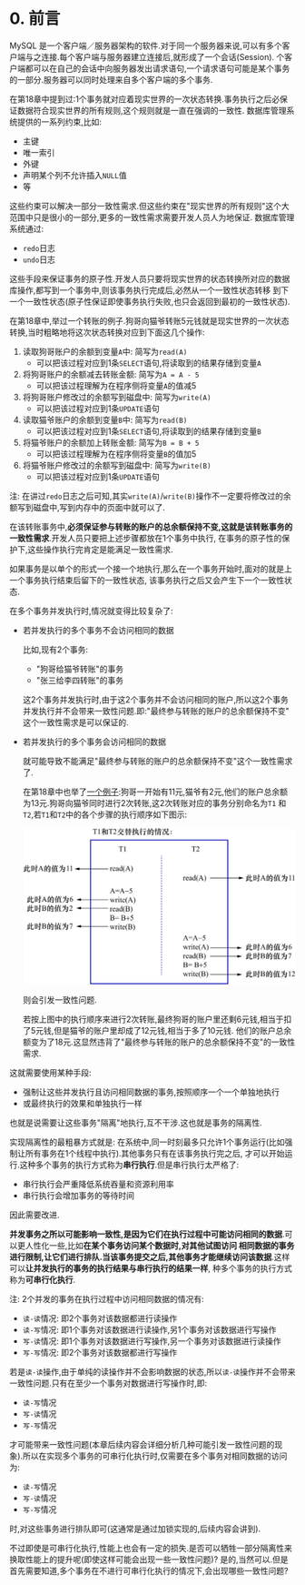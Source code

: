 # 0. 前言

MySQL 是一个客户端／服务器架构的软件.对于同一个服务器来说,可以有多个客户端与之连接.每个客户端与服务器建立连接后,就形成了一个会话(Session).
个客户端都可以在自己的会话中向服务器发出请求语句,一个请求语句可能是某个事务的一部分.服务器可以同时处理来自多个客户端的多个事务.

在第18章中提到过:1个事务就对应着现实世界的一次状态转换.事务执行之后必保证数据符合现实世界的所有规则,这个规则就是一直在强调的一致性.
数据库管理系统提供的一系列约束,比如:

- 主键
- 唯一索引
- 外键
- 声明某个列不允许插入`NULL`值
- 等

这些约束可以解决一部分一致性需求.但这些约束在"现实世界的所有规则"这个大范围中只是很小的一部分,更多的一致性需求需要开发人员人为地保证.
数据库管理系统通过:

- `redo`日志
- `undo`日志

这些手段来保证事务的原子性.开发人员只要将现实世界的状态转换所对应的数据库操作,都写到一个事务中,则该事务执行完成后,必然从一个一致性状态转移
到下一个一致性状态(原子性保证即使事务执行失败,也只会返回到最初的一致性状态).

在第18章中,举过一个转账的例子.狗哥向猫爷转账5元钱就是现实世界的一次状态转换,当时粗略地将这次状态转换对应到下面这几个操作:

1. 读取狗哥账户的余额到变量`A`中: 简写为`read(A)`
    - 可以把该过程对应到1条`SELECT`语句,将读取到的结果存储到变量`A`
2. 将狗哥账户的余额减去转账金额: 简写为`A = A - 5`
    - 可以把该过程理解为在程序侧将变量`A`的值减5
3. 将狗哥账户修改过的余额写到磁盘中: 简写为`write(A)`
    - 可以把该过程对应到1条`UPDATE`语句
4. 读取猫爷账户的余额到变量`B`中: 简写为`read(B)`
    - 可以把该过程对应到1条`SELECT`语句,将读取到的结果存储到变量`B`
5. 将猫爷账户的余额加上转账金额: 简写为`B = B + 5`
    - 可以把该过程理解为在程序侧将变量`B`的值加5
6. 将猫爷账户修改过的余额写到磁盘中: 简写为`write(B)`
    - 可以把该过程对应到1条`UPDATE`语句

注: 在讲过`redo`日志之后可知,其实`write(A)`/`write(B)`操作不一定要将修改过的余额写到磁盘中,写到内存中的页面中就可以了.

在该转账事务中,**必须保证参与转账的账户的总余额保持不变,这就是该转账事务的一致性需求**.开发人员只要把上述步骤都放在1个事务中执行,
在事务的原子性的保护下,这些操作执行完肯定是能满足一致性需求.

如果事务是以单个的形式一个接一个地执行,那么在一个事务开始时,面对的就是上一个事务执行结束后留下的一致性状态,
该事务执行之后又会产生下一个一致性状态.

在多个事务并发执行时,情况就变得比较复杂了:

- 若并发执行的多个事务不会访问相同的数据

    比如,现有2个事务:
    
    - "狗哥给猫爷转账"的事务
    - "张三给李四转账"的事务
    
    这2个事务并发执行时,由于这2个事务并不会访问相同的账户,所以这2个事务并发执行并不会带来一致性问题.即:"最终参与转账的账户的总余额保持不变"
    这个一致性需求是可以保证的.

- 若并发执行的多个事务会访问相同的数据

    就可能导致不能满足"最终参与转账的账户的总余额保持不变"这个一致性需求了.
    
    在第18章中也举了[一个例子]():狗哥一开始有11元,猫爷有2元,他们的账户总余额为13元.狗哥向猫爷同时进行2次转账,这2次转账对应的事务分别命名为`T1`
    和`T2`,若`T1`和`T2`中的各个步骤的执行顺序如下图示:
    
    ![真实的数据库中T1和T2的操作](./img/真实的数据库中T1和T2的操作.jpg)
    
    则会引发一致性问题.
    
    若按上图中的执行顺序来进行2次转账,最终狗哥的账户里还剩6元钱,相当于扣了5元钱,但是猫爷的账户里却成了12元钱,相当于多了10元钱.
    他们的账户总余额变为了18元.这显然违背了"最终参与转账的账户的总余额保持不变"的一致性需求.

这就需要使用某种手段:

- 强制让这些并发执行且访问相同数据的事务,按照顺序一个一个单独地执行
- 或最终执行的效果和单独执行一样

也就是说需要让这些事务"隔离"地执行,互不干涉.这也就是事务的隔离性.

实现隔离性的最粗暴方式就是: 在系统中,同一时刻最多只允许1个事务运行(比如强制让所有事务在1个线程中执行).其他事务只有在该事务执行完之后,
才可以开始运行.这种多个事务的执行方式称为**串行执行**.但是串行执行太严格了:

- 串行执行会严重降低系统吞量和资源利用率
- 串行执行会增加事务的等待时间

因此需要改进.

**并发事务之所以可能影响一致性,是因为它们在执行过程中可能访问相同的数据**.可以更人性化一些,比如**在某个事务访问某个数据时,对其他试图访问
相同数据的事务进行限制,让它们进行排队.当该事务提交之后,其他事务才能继续访问该数据**.这样可以**让并发执行的事务的执行结果与串行执行的结果一样**,
种多个事务的执行方式称为**可串行化执行**.

注: 2个并发的事务在执行过程中访问相同数据的情况有:

- `读-读`情况: 即2个事务对该数据都进行读操作
- `读-写`情况: 即1个事务对该数据进行读操作,另1个事务对该数据进行写操作
- `写-读`情况: 即1个事务对该数据进行写操作,另一个事务对该数据进行读操作
- `写-写`情况: 即2个事务对该数据都进行写操作

若是`读-读`操作,由于单纯的读操作并不会影响数据的状态,所以`读-读`操作并不会带来一致性问题.只有在至少一个事务对数据进行写操作时,即:

- `读-写`情况
- `写-读`情况
- `写-写`情况

才可能带来一致性问题(本章后续内容会详细分析几种可能引发一致性问题的现象).所以在实现多个事务的可串行化执行时,仅需要在多个事务对相同数据的访问为:

- `读-写`情况
- `写-读`情况
- `写-写`情况

时,对这些事务进行排队即可(这通常是通过加锁实现的,后续内容会讲到).

不过即使是可串行化执行,性能上也会有一定的损失.是否可以牺牲一部分隔离性来换取性能上的提升呢(即使这样可能会出现一些一致性问题)?
是的,当然可以.但是首先需要知道,多个事务在不进行可串行化执行的情况下,会出现哪些一致性问题?
